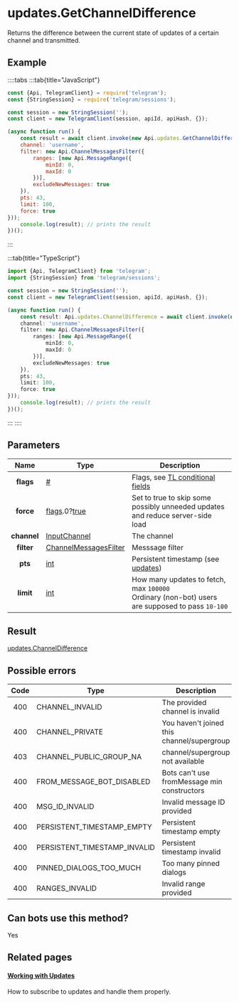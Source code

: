 # updates.GetChannelDifference

Returns the difference between the current state of updates of a certain channel and transmitted.



## Example

::::tabs
:::tab{title="JavaScript"}
```js
const {Api, TelegramClient} = require('telegram');
const {StringSession} = require('telegram/sessions');

const session = new StringSession('');
const client = new TelegramClient(session, apiId, apiHash, {});

(async function run() {
    const result = await client.invoke(new Api.updates.GetChannelDifference({
    channel: 'username',
    filter: new Api.ChannelMessagesFilter({
        ranges: [new Api.MessageRange({
            minId: 0,
            maxId: 0
        })],
        excludeNewMessages: true
    }),
    pts: 43,
    limit: 100,
    force: true
}));
    console.log(result); // prints the result
})();
```
:::

:::tab{title="TypeScript"}
```ts
import {Api, TelegramClient} from 'telegram';
import {StringSession} from 'telegram/sessions';

const session = new StringSession('');
const client = new TelegramClient(session, apiId, apiHash, {});

(async function run() {
    const result: Api.updates.ChannelDifference = await client.invoke(new Api.updates.GetChannelDifference({
    channel: 'username',
    filter: new Api.ChannelMessagesFilter({
        ranges: [new Api.MessageRange({
            minId: 0,
            maxId: 0
        })],
        excludeNewMessages: true
    }),
    pts: 43,
    limit: 100,
    force: true
}));
    console.log(result); // prints the result
})();
```
:::
::::



## Parameters

| Name | Type | Description |
| :--: | ---- | ----------- |
| **flags** | [#](https://core.telegram.org/type/%23) | Flags, see [TL conditional fields](https://core.telegram.org/mtproto/TL-combinators#conditional-fields) 
| **force** | [flags](https://core.telegram.org/mtproto/TL-combinators#conditional-fields).0?[true](https://core.telegram.org/constructor/true) | Set to true to skip some possibly unneeded updates and reduce server-side load 
| **channel** | [InputChannel](https://core.telegram.org/type/InputChannel) | The channel 
| **filter** | [ChannelMessagesFilter](https://core.telegram.org/type/ChannelMessagesFilter) | Messsage filter 
| **pts** | [int](https://core.telegram.org/type/int) | Persistent timestamp (see [updates](https://core.telegram.org/api/updates)) 
| **limit** | [int](https://core.telegram.org/type/int) | How many updates to fetch, max `100000`  <br>Ordinary (non-bot) users are supposed to pass `10-100` 


## Result

[updates.ChannelDifference](https://core.telegram.org/type/updates.ChannelDifference)



## Possible errors

| Code | Type | Description |
| :--: | ---- | ----------- |
| 400 | CHANNEL\_INVALID | The provided channel is invalid 
| 400 | CHANNEL\_PRIVATE | You haven't joined this channel/supergroup 
| 403 | CHANNEL\_PUBLIC\_GROUP\_NA | channel/supergroup not available 
| 400 | FROM\_MESSAGE\_BOT\_DISABLED | Bots can't use fromMessage min constructors 
| 400 | MSG\_ID\_INVALID | Invalid message ID provided 
| 400 | PERSISTENT\_TIMESTAMP\_EMPTY | Persistent timestamp empty 
| 400 | PERSISTENT\_TIMESTAMP\_INVALID | Persistent timestamp invalid 
| 400 | PINNED\_DIALOGS\_TOO\_MUCH | Too many pinned dialogs 
| 400 | RANGES\_INVALID | Invalid range provided 


## Can bots use this method?

Yes

## Related pages

#### [Working with Updates](https://core.telegram.org/api/updates)

How to subscribe to updates and handle them properly.




